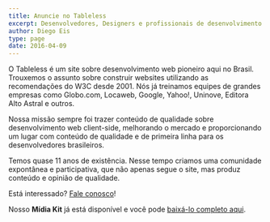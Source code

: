 ```yaml
---
title: Anuncie no Tableless
excerpt: Desenvolvedores, Designers e profissionais de desenvolvimento web acessam o Tableless.
author: Diego Eis
type: page
date: 2016-04-09
---
```


O Tableless é um site sobre desenvolvimento web pioneiro aqui no Brasil. Trouxemos o assunto sobre construir websites utilizando as recomendações do W3C desde 2001. Nós já treinamos equipes de grandes empresas como Globo.com, Locaweb, Google, Yahoo!, Uninove, Editora Alto Astral e outros.

Nossa missão sempre foi trazer conteúdo de qualidade sobre desenvolvimento web client-side, melhorando o mercado e proporcionando um lugar com conteúdo de qualidade e de primeira linha para os desenvolvedores brasileiros.

Temos quase 11 anos de existência. Nesse tempo criamos uma comunidade expontânea e participativa, que não apenas segue o site, mas produz conteúdo e opinião de qualidade.

<script async class="speakerdeck-embed" data-id="668b93c0bdc3013191822a9c30b9cc56" data-ratio="1.33333333333333" src="//speakerdeck.com/assets/embed.js"></script>

Está interessado? <a href="mailto:contato@tableless.com.br">Fale conosco</a>!

Nosso **Mídia Kit** já está disponível e você pode <a href="http://bit.ly/anuncie-tableless-pdf">baixá-lo completo aqui</a>.